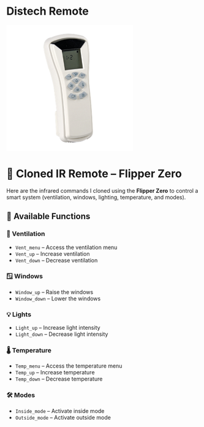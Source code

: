 # Distech Remote

![img](img/Distech_remote.png)

# 📡 Cloned IR Remote – Flipper Zero

Here are the infrared commands I cloned using the **Flipper Zero** to control a smart system (ventilation, windows, lighting, temperature, and modes).

## 🧭 Available Functions

### 🔄 Ventilation
- `Vent_menu` – Access the ventilation menu  
- `Vent_up` – Increase ventilation  
- `Vent_down` – Decrease ventilation  

### 🪟 Windows
- `Window_up` – Raise the windows  
- `Window_down` – Lower the windows  

### 💡 Lights
- `Light_up` – Increase light intensity  
- `Light_down` – Decrease light intensity  

### 🌡 Temperature
- `Temp_menu` – Access the temperature menu  
- `Temp_up` – Increase temperature  
- `Temp_down` – Decrease temperature  

### 🛠 Modes
- `Inside_mode` – Activate inside mode  
- `Outside_mode` – Activate outside mode  
